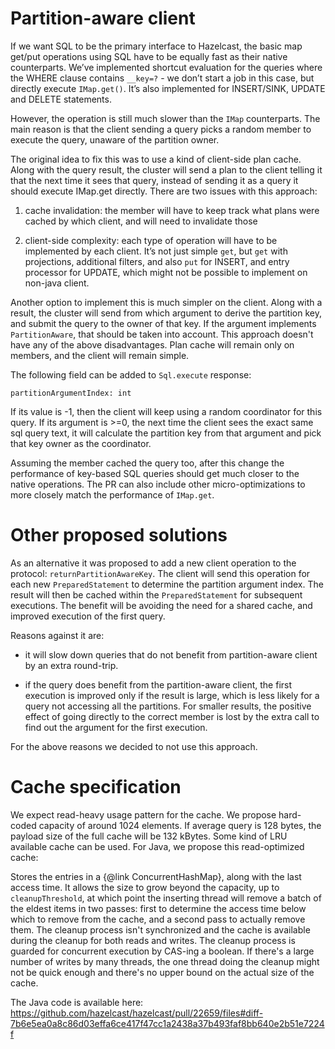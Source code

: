 # Partition-aware client

If we want SQL to be the primary interface to Hazelcast, the basic map get/put
operations using SQL have to be equally fast as their native counterparts. We’ve
implemented shortcut evaluation for the queries where the WHERE clause contains
`__key=?` - we don’t start a job in this case, but directly execute
`IMap.get()`. It’s also implemented for INSERT/SINK, UPDATE and DELETE
statements.

However, the operation is still much slower than the `IMap` counterparts. The
main reason is that the client sending a query picks a random member to execute
the query, unaware of the partition owner.

The original idea to fix this was to use a kind of client-side plan cache. Along
with the query result, the cluster will send a plan to the client telling it
that the next time it sees that query, instead of sending it as a query it
should execute IMap.get directly. There are two issues with this approach:

1. cache invalidation: the member will have to keep track what plans were cached
   by which client, and will need to invalidate those 

2. client-side complexity: each type of operation will have to be implemented by
   each client. It’s not just simple `get`, but `get` with projections, additional
   filters, and also `put` for INSERT, and entry processor for UPDATE, which might
   not be possible to implement on non-java client.

Another option to implement this is much simpler on the client. Along with a
result, the cluster will send from which argument to derive the partition key,
and submit the query to the owner of that key. If the argument implements
`PartitionAware`, that should be taken into account. This approach doesn't have
any of the above disadvantages. Plan cache will remain only on members, and the
client will remain simple.

The following field can be added to `Sql.execute` response:

```
partitionArgumentIndex: int
```

If its value is -1, then the client will keep using a random coordinator for
this query. If its argument is >=0, the next time the client sees the exact same
sql query text, it will calculate the partition key from that argument and pick
that key owner as the coordinator.

Assuming the member cached the query too, after this change the performance of
key-based SQL queries should get much closer to the native operations. The PR
can also include other micro-optimizations to more closely match the performance
of `IMap.get`.

# Other proposed solutions

As an alternative it was proposed to add a new client operation to the protocol:
`returnPartitionAwareKey`. The client will send this operation for each new
`PreparedStatement` to determine the partition argument index. The result will
then be cached within the `PreparedStatement` for subsequent executions. The
benefit will be avoiding the need for a shared cache, and improved execution of
the first query.

Reasons against it are:

- it will slow down queries that do not benefit from partition-aware client by
  an extra round-trip.

- if the query does benefit from the partition-aware client, the first execution
  is improved only if the result is large, which is less likely for a query not
  accessing all the partitions. For smaller results, the positive effect of going
  directly to the correct member is lost by the extra call to find out the
  argument for the first execution.

For the above reasons we decided to not use this approach.

# Cache specification

We expect read-heavy usage pattern for the cache. We propose hard-coded capacity
of around 1024 elements. If average query is 128 bytes, the payload size of the
full cache will be 132 kBytes. Some kind of LRU available cache can be used. For Java,
we propose this read-optimized cache:

Stores the entries in a {@link ConcurrentHashMap}, along with the last access
time. It allows the size to grow beyond the capacity, up to `cleanupThreshold`,
at which point the inserting thread will remove a batch of the eldest items in
two passes: first to determine the access time below which to remove from the
cache, and a second pass to actually remove them. The cleanup process isn't
synchronized and the cache is available during the cleanup for both reads and
writes. The cleanup process is guarded for concurrent execution by CAS-ing a
boolean. If there's a large number of writes by many threads, the one thread
doing the cleanup might not be quick enough and there's no upper bound on the
actual size of the cache.

The Java code is available here:
https://github.com/hazelcast/hazelcast/pull/22659/files#diff-7b6e5ea0a8c86d03effa6ce417f47cc1a2438a37b493faf8bb640e2b51e7224f
